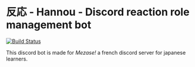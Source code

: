 # 反応 - Hannou - Discord reaction role management bot
[![Build Status](https://travis-ci.com/Lisible/hannou.svg?branch=master)](https://travis-ci.com/Lisible/hannou)

This discord bot is made for *Mezase!* a french discord server for japanese learners.
